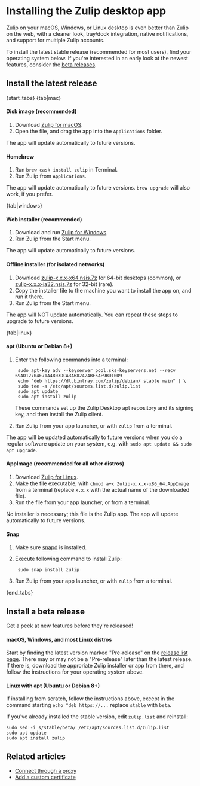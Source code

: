 # Installing the Zulip desktop app

Zulip on your macOS, Windows, or Linux desktop is even better than
Zulip on the web, with a cleaner look, tray/dock integration, native
notifications, and support for multiple Zulip accounts.

To install the latest stable release (recommended for most users),
find your operating system below.  If you're interested in an early
look at the newest features, consider the [beta releases](#install-a-beta-release).

## Install the latest release

{start_tabs}
{tab|mac}

#### Disk image (recommended)
<!-- TODO why zip? -->

1. Download [Zulip for macOS](https://zulipchat.com/apps/mac).
1. Open the file, and drag the app into the `Applications` folder.

The app will update automatically to future versions.

#### Homebrew

1. Run `brew cask install zulip` in Terminal.
1. Run Zulip from `Applications`. <!-- TODO fact check -->

The app will update automatically to future versions. `brew upgrade` will
also work, if you prefer.

{tab|windows}

#### Web installer (recommended)

1. Download and run [Zulip for Windows](https://zulipchat.com/apps/windows).
1. Run Zulip from the Start menu.

The app will update automatically to future versions.

#### Offline installer (for isolated networks)

1. Download [zulip-x.x.x-x64.nsis.7z][latest] for 64-bit desktops
   (common), or [zulip-x.x.x-ia32.nsis.7z][latest] for 32-bit (rare).
2. Copy the installer file to the machine you want to install the app
   on, and run it there.
3. Run Zulip from the Start menu.

The app will NOT update automatically. You can repeat these steps to upgrade
to future versions. <!-- TODO fact check -->

{tab|linux}

#### apt (Ubuntu or Debian 8+)

1. Enter the following commands into a terminal:

        sudo apt-key adv --keyserver pool.sks-keyservers.net --recv 69AD12704E71A4803DCA3A682424BE5AE9BD10D9
        echo "deb https://dl.bintray.com/zulip/debian/ stable main" | \
        sudo tee -a /etc/apt/sources.list.d/zulip.list
        sudo apt update
        sudo apt install zulip

    These commands set up the Zulip Desktop apt repository and its signing
    key, and then install the Zulip client.

1. Run Zulip from your app launcher, or with `zulip` from a terminal.

The app will be updated automatically to future versions when you do a
regular software update on your system, e.g. with
`sudo apt update && sudo apt upgrade`.

#### AppImage (recommended for all other distros)

1. Download [Zulip for Linux](https://zulipchat.com/apps/linux).
2. Make the file executable, with
   `chmod a+x Zulip-x.x.x-x86_64.AppImage` from a terminal (replace
   `x.x.x` with the actual name of the downloaded file).
3. Run the file from your app launcher, or from a terminal.

No installer is necessary; this file is the Zulip app. The app will update
automatically to future versions.

#### Snap

1. Make sure [snapd](https://docs.snapcraft.io/core/install) is installed.

2. Execute following command to install Zulip:

        sudo snap install zulip

3. Run Zulip from your app launcher, or with `zulip` from a terminal.

<!-- TODO why dpkg? -->

{end_tabs}

## Install a beta release

Get a peek at new features before they're released!

#### macOS, Windows, and most Linux distros

Start by finding the latest version marked "Pre-release" on the
[release list page][release-list].  There may or may not be a "Pre-release"
later than the latest release. If there is, download the approriate Zulip
installer or app from there, and follow the instructions for your operating
system above.

#### Linux with apt (Ubuntu or Debian 8+)

If installing from scratch, follow the instructions above, except in the
command starting `echo "deb https://...` replace `stable` with `beta`.

If you've already installed the stable version, edit `zulip.list` and
reinstall:
```
sudo sed -i s/stable/beta/ /etc/apt/sources.list.d/zulip.list
sudo apt update
sudo apt install zulip
```

[latest]: https://github.com/zulip/zulip-desktop/releases/latest
[release-list]: https://github.com/zulip/zulip-desktop/releases

## Related articles

* [Connect through a proxy](/help/connect-through-a-proxy)
* [Add a custom certificate](/help/custom-certificates)
